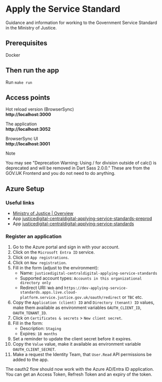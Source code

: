 # Apply the Service Standard

Guidance and information for working to the Government Service Standard in the Ministry of Justice.


## Prerequisites

Docker

## Then run the app

Run `make run`

## Access points

Hot reload version (BrowserSync)<br>
**http://localhost:3000**

The application<br>
**http://localhost:3052**

BrowserSync UI<br>
**http://localhost:3001**



> [!NOTE]
> You may see "Deprecation Warning: Using / for division outside of calc() is deprecated and will be removed in Dart Sass 2.0.0."
> These are from the GOV.UK Frontend and you do not need to do anything.


## Azure Setup

### Useful links

- [Ministry of Justice | Overview](https://portal.azure.com/#view/Microsoft_AAD_IAM/ActiveDirectoryMenuBlade/~/Overview)
- App [justicedigital-centraldigital-applying-service-standards-preprod](https://portal.azure.com/#view/Microsoft_AAD_RegisteredApps/ApplicationMenuBlade/~/Overview/quickStartType~/null/sourceType/Microsoft_AAD_IAM/appId/efc3d5de-4f3c-42c3-87ec-04a1f98578b9)
- App [justicedigital-centraldigital-applying-service-standards](https://portal.azure.com/#view/Microsoft_AAD_RegisteredApps/ApplicationMenuBlade/~/Overview/quickStartType~/null/sourceType/Microsoft_AAD_IAM/appId/b6f721ef-2dc5-47f1-a07a-71dad1a0c0b9)

### Register an application

1. Go to the Azure portal and sign in with your account.
2. Click on the `Microsoft Entra ID` service.
3. Click on `App registrations`.
4. Click on `New registration`.
5. Fill in the form (adjust to the environment):
   - Name: `justicedigital-centraldigital-applying-service-standards`
   - Supported account types: `Accounts in this organizational directory only`
   - Redirect URI: `Web` and `https://dev-applying-service-standards.apps.live.cloud-platform.service.justice.gov.uk/oauth/redirect`
     or `TBC` etc.
6. Copy the `Application (client) ID` and `Directory (tenant) ID` values,
  make them available as environment variables `OAUTH_CLIENT_ID`, `OAUTH_TENANT_ID`.
7. Click on `Certificates & secrets` > `New client secret`.
8. Fill in the form:
   - Description: `Staging`
   - Expires: `18 months`
9. Set a reminder to update the client secret before it expires.
10. Copy the `Value` value, make it available as environment variable `OAUTH_CLIENT_SECRET`.
11. Make a request the Identity Team, that `User.Read` API permissions be added to the app.

The oauth2 flow should now work with the Azure AD/Entra ID application.
You can get an Access Token, Refresh Token and an expiry of the token.